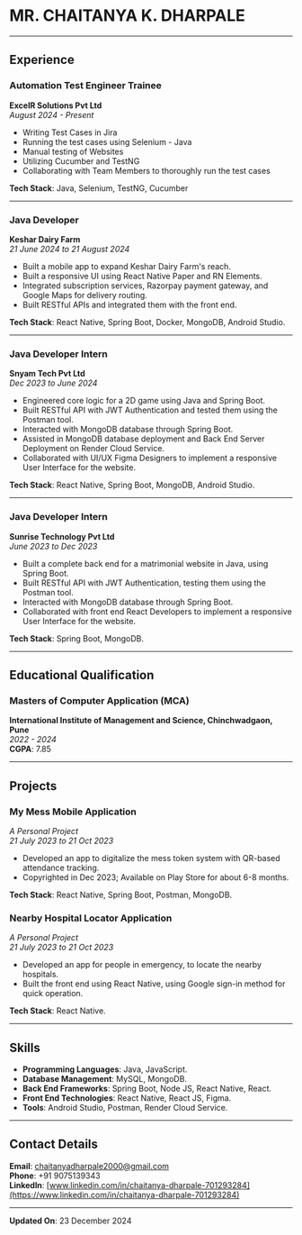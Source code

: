 # MR. CHAITANYA K. DHARPALE

---

## Experience

### **Automation Test Engineer Trainee**  
**ExcelR Solutions Pvt Ltd**  
*August 2024 - Present*
- Writing Test Cases in Jira
- Running the test cases using Selenium - Java
- Manual testing of Websites
- Utilizing Cucumber and TestNG
- Collaborating with Team Members to thoroughly run the test cases

**Tech Stack**: Java, Selenium, TestNG, Cucumber

---

### **Java Developer**  
**Keshar Dairy Farm**  
*21 June 2024 to 21 August 2024*
- Built a mobile app to expand Keshar Dairy Farm's reach.
- Built a responsive UI using React Native Paper and RN Elements.
- Integrated subscription services, Razorpay payment gateway, and Google Maps for delivery routing.
- Built RESTful APIs and integrated them with the front end.

**Tech Stack**: React Native, Spring Boot, Docker, MongoDB, Android Studio.

---

### **Java Developer Intern**  
**Snyam Tech Pvt Ltd**  
*Dec 2023 to June 2024*
- Engineered core logic for a 2D game using Java and Spring Boot.
- Built RESTful API with JWT Authentication and tested them using the Postman tool.
- Interacted with MongoDB database through Spring Boot.
- Assisted in MongoDB database deployment and Back End Server Deployment on Render Cloud Service.
- Collaborated with UI/UX Figma Designers to implement a responsive User Interface for the website.

**Tech Stack**: React Native, Spring Boot, MongoDB, Android Studio.

---

### **Java Developer Intern**  
**Sunrise Technology Pvt Ltd**  
*June 2023 to Dec 2023*
- Built a complete back end for a matrimonial website in Java, using Spring Boot.
- Built RESTful API with JWT Authentication, testing them using the Postman tool.
- Interacted with MongoDB database through Spring Boot.
- Collaborated with front end React Developers to implement a responsive User Interface for the website.

**Tech Stack**: Spring Boot, MongoDB.

---

## Educational Qualification

### **Masters of Computer Application (MCA)**  
**International Institute of Management and Science, Chinchwadgaon, Pune**  
*2022 - 2024*  
**CGPA**: 7.85

---

## Projects

### **My Mess Mobile Application**  
*A Personal Project*  
*21 July 2023 to 21 Oct 2023*
- Developed an app to digitalize the mess token system with QR-based attendance tracking.
- Copyrighted in Dec 2023; Available on Play Store for about 6-8 months.

**Tech Stack**: React Native, Spring Boot, Postman, MongoDB.

### **Nearby Hospital Locator Application**  
*A Personal Project*  
*21 July 2023 to 21 Oct 2023*
- Developed an app for people in emergency, to locate the nearby hospitals.
- Built the front end using React Native, using Google sign-in method for quick operation.

**Tech Stack**: React Native.

---

## Skills
- **Programming Languages**: Java, JavaScript.
- **Database Management**: MySQL, MongoDB.
- **Back End Frameworks**: Spring Boot, Node JS, React Native, React.
- **Front End Technologies**: React Native, React JS, Figma.
- **Tools**: Android Studio, Postman, Render Cloud Service.

---

## Contact Details
**Email**: [chaitanyadharpale2000@gmail.com](mailto:chaitanyadharpale2000@gmail.com)  
**Phone**: +91 9075139343  
**LinkedIn**: [www.linkedin.com/in/chaitanya-dharpale-701293284](https://www.linkedin.com/in/chaitanya-dharpale-701293284)

---

**Updated On**: 23 December 2024
